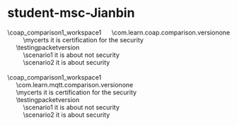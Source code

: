 # student-msc-Jianbin
\coap_comparison1_workspace1
&nbsp;&nbsp;&nbsp;&nbsp;							\com.learn.coap.comparison.versionone									</br>
&nbsp;&nbsp;&nbsp;&nbsp;&nbsp;&nbsp;&nbsp;&nbsp;		\mycerts				it is certification for the security		</br>
&nbsp;&nbsp;&nbsp;&nbsp;								\testingpacketversion												</br>
&nbsp;&nbsp;&nbsp;&nbsp;&nbsp;&nbsp;&nbsp;&nbsp;			\scenario1			it is about not security					</br>
&nbsp;&nbsp;&nbsp;&nbsp;&nbsp;&nbsp;&nbsp;&nbsp;			\scenario2			it is about security						</br>
</br>
\coap_comparison1_workspace1																								</br>
&nbsp;&nbsp;&nbsp;&nbsp;							\com.learn.mqtt.comparison.versionone									</br>
&nbsp;&nbsp;&nbsp;&nbsp;								\mycerts				it is certification for the security		</br>
&nbsp;&nbsp;&nbsp;&nbsp;								\testingpacketversion												</br>
&nbsp;&nbsp;&nbsp;&nbsp;&nbsp;&nbsp;&nbsp;&nbsp;			\scenario1			it is about not security					</br>
&nbsp;&nbsp;&nbsp;&nbsp;&nbsp;&nbsp;&nbsp;&nbsp;			\scenario2			it is about security						</br>
		